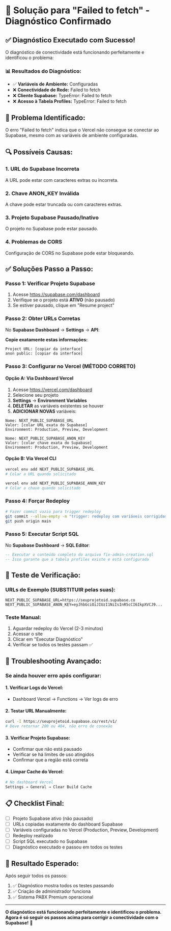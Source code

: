 # 🔧 Solução para "Failed to fetch" - Diagnóstico Confirmado

## ✅ Diagnóstico Executado com Sucesso!

O diagnóstico de conectividade está funcionando perfeitamente e identificou o problema:

### 📊 **Resultados do Diagnóstico:**
- ✅ **Variáveis de Ambiente:** Configuradas
- ❌ **Conectividade de Rede:** Failed to fetch
- ❌ **Cliente Supabase:** TypeError: Failed to fetch
- ❌ **Acesso à Tabela Profiles:** TypeError: Failed to fetch

## 🎯 **Problema Identificado:**
O erro "Failed to fetch" indica que o Vercel não consegue se conectar ao Supabase, mesmo com as variáveis de ambiente configuradas.

## 🔍 **Possíveis Causas:**

### 1. **URL do Supabase Incorreta**
A URL pode estar com caracteres extras ou incorreta.

### 2. **Chave ANON_KEY Inválida**
A chave pode estar truncada ou com caracteres extras.

### 3. **Projeto Supabase Pausado/Inativo**
O projeto no Supabase pode estar pausado.

### 4. **Problemas de CORS**
Configuração de CORS no Supabase pode estar bloqueando.

## ✅ **Soluções Passo a Passo:**

### **Passo 1: Verificar Projeto Supabase**
1. Acesse https://supabase.com/dashboard
2. Verifique se o projeto está **ATIVO** (não pausado)
3. Se estiver pausado, clique em "Resume project"

### **Passo 2: Obter URLs Corretas**
No **Supabase Dashboard** → **Settings** → **API**:

**Copie exatamente estas informações:**
```
Project URL: [copiar da interface]
anon public: [copiar da interface]
```

### **Passo 3: Configurar no Vercel (MÉTODO CORRETO)**

#### **Opção A: Via Dashboard Vercel**
1. Acesse https://vercel.com/dashboard
2. Selecione seu projeto
3. **Settings** → **Environment Variables**
4. **DELETAR** as variáveis existentes se houver
5. **ADICIONAR NOVAS** variáveis:

```
Nome: NEXT_PUBLIC_SUPABASE_URL
Valor: [colar URL exata do Supabase]
Environment: Production, Preview, Development

Nome: NEXT_PUBLIC_SUPABASE_ANON_KEY  
Valor: [colar chave exata do Supabase]
Environment: Production, Preview, Development
```

#### **Opção B: Via Vercel CLI**
```bash
vercel env add NEXT_PUBLIC_SUPABASE_URL
# Colar a URL quando solicitado

vercel env add NEXT_PUBLIC_SUPABASE_ANON_KEY
# Colar a chave quando solicitado
```

### **Passo 4: Forçar Redeploy**
```bash
# Fazer commit vazio para trigger redeploy
git commit --allow-empty -m "trigger: redeploy com variáveis corrigidas"
git push origin main
```

### **Passo 5: Executar Script SQL**
No **Supabase Dashboard** → **SQL Editor**:
```sql
-- Executar o conteúdo completo do arquivo fix-admin-creation.sql
-- Isso garante que a tabela profiles existe e está configurada
```

## 🧪 **Teste de Verificação:**

### **URLs de Exemplo (SUBSTITUIR pelas suas):**
```
NEXT_PUBLIC_SUPABASE_URL=https://seuprojetoid.supabase.co
NEXT_PUBLIC_SUPABASE_ANON_KEY=eyJhbGciOiJIUzI1NiIsInR5cCI6IkpXVCJ9...
```

### **Teste Manual:**
1. Aguardar redeploy do Vercel (2-3 minutos)
2. Acessar o site
3. Clicar em "Executar Diagnóstico"
4. Verificar se todos os testes passam ✅

## 🚨 **Troubleshooting Avançado:**

### **Se ainda houver erro após configurar:**

#### **1. Verificar Logs do Vercel:**
- Dashboard Vercel → Functions → Ver logs de erro

#### **2. Testar URL Manualmente:**
```bash
curl -I https://seuprojetoid.supabase.co/rest/v1/
# Deve retornar 200 ou 404, não erro de conexão
```

#### **3. Verificar Projeto Supabase:**
- Confirmar que não está pausado
- Verificar se há limites de uso atingidos
- Confirmar que a região está correta

#### **4. Limpar Cache do Vercel:**
```bash
# No dashboard Vercel
Settings → General → Clear Build Cache
```

## 📋 **Checklist Final:**

- [ ] Projeto Supabase ativo (não pausado)
- [ ] URLs copiadas exatamente do dashboard Supabase
- [ ] Variáveis configuradas no Vercel (Production, Preview, Development)
- [ ] Redeploy realizado
- [ ] Script SQL executado no Supabase
- [ ] Diagnóstico executado e passou em todos os testes

## 🎯 **Resultado Esperado:**

Após seguir todos os passos:
1. ✅ Diagnóstico mostra todos os testes passando
2. ✅ Criação de administrador funciona
3. ✅ Sistema PABX Premium operacional

---

**O diagnóstico está funcionando perfeitamente e identificou o problema. Agora é só seguir os passos acima para corrigir a conectividade com o Supabase!** 🚀